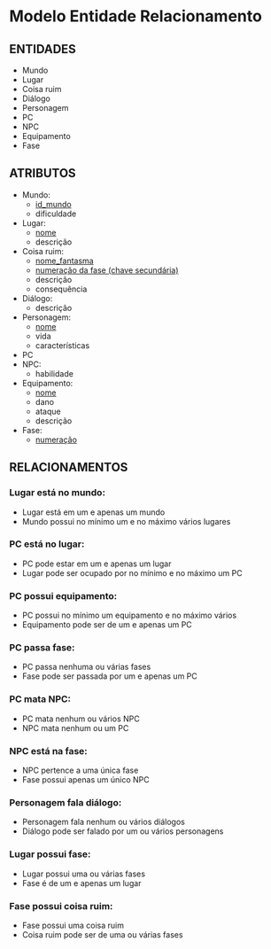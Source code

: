 # Modelo Entidade Relacionamento

## ENTIDADES
- Mundo
- Lugar
- Coisa ruim
- Diálogo
- Personagem
- PC
- NPC
- Equipamento
- Fase

## ATRIBUTOS
- Mundo:
  - <ins>id_mundo</ins>
  - dificuldade
- Lugar:
  - <ins>nome</ins>
  - descrição
- Coisa ruim:
  - <ins>nome_fantasma</ins>
  - <ins>numeração da fase (chave secundária)</ins>
  - descrição
  - consequência
- Diálogo:
  - descrição
- Personagem:
  - <ins>nome</ins>
  - vida
  - características
- PC
- NPC:
  - habilidade
- Equipamento:
  - <ins>nome</ins>
  - dano
  - ataque
  - descrição
- Fase:
  - <ins>numeração</ins>

## RELACIONAMENTOS

### Lugar está no mundo:
- Lugar está em um e apenas um mundo
- Mundo possui no mínimo um e no máximo vários lugares

### PC está no lugar:
- PC pode estar em um e apenas um lugar
- Lugar pode ser ocupado por no mínimo e no máximo um PC

### PC possui equipamento:
- PC possui no mínimo um equipamento e no máximo vários
- Equipamento pode ser de um e apenas um PC

### PC passa fase:
- PC passa nenhuma ou várias fases
- Fase pode ser passada por um e apenas um PC

### PC mata NPC:
- PC mata nenhum ou vários NPC
- NPC mata nenhum ou um PC

### NPC está na fase:
- NPC pertence a uma única fase
- Fase possui apenas um único NPC

### Personagem fala diálogo:
- Personagem fala nenhum ou vários diálogos
- Diálogo pode ser falado por um ou vários personagens

### Lugar possui fase:
- Lugar possui uma ou várias fases
- Fase é de um e apenas um lugar

### Fase possui coisa ruim:
- Fase possui uma coisa ruim
- Coisa ruim pode ser de uma ou várias fases

